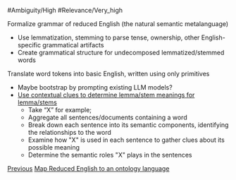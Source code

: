 #Ambiguity/High
#Relevance/Very_high

Formalize grammar of reduced English (the natural semantic metalanguage)
- Use lemmatization, stemming to parse tense, ownership, other English-specific grammatical artifacts
- Create grammatical structure for undecomposed lemmatized/stemmed words

Translate word tokens into basic English, written using only primitives
- Maybe bootstrap by prompting existing LLM models?
- [Use contextual clues to determine lemma/stem meanings for lemma/stems](https://chatgpt.com/share/672977ac-e414-800a-8391-a33649218b5b)
	- Take “X” for example; 
	- Aggregate all sentences/documents containing a word
	- Break down each sentence into its semantic components, identifying the relationships to the word
	- Examine how "X" is used in each sentence to gather clues about its possible meaning
	- Determine the semantic roles "X" plays in the sentences

[Previous](Text-to-Ontology)
[Map Reduced English to an ontology language](Reduced-English-to-Ontology-Language)
